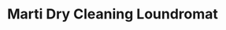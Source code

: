 ---
title: "Marti Dry Cleaning Loundromat"
url: /san-juan/marti-dry-cleaning-loundromat/
shop: laundry
---
